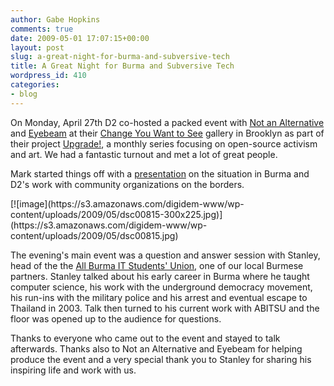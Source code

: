```yaml
---
author: Gabe Hopkins
comments: true
date: 2009-05-01 17:07:15+00:00
layout: post
slug: a-great-night-for-burma-and-subversive-tech
title: A Great Night for Burma and Subversive Tech
wordpress_id: 410
categories:
- blog
---
```


On Monday, April 27th D2 co-hosted a packed event with [Not an Alternative](http://www.notanalternative.net/wordpress/) and [Eyebeam](http://eyebeam.org/) at their [Change You Want to See](http://thechangeyouwanttosee.com/) gallery in Brooklyn as part of their project [Upgrade!](http://upgrade.eyebeam.org/), a monthly series focusing on open-source activism and art. We had a fantastic turnout and met a lot of great people.

Mark started things off with a [presentation](http://www.slideshare.net/mbelinsky/subversive-technology-burmas-struggle-for-democracy) on the situation in Burma and D2's work with community organizations on the borders.

<caption id="attachment_411" align="alignright" width="300" caption="Stanley answers the audience's questions with Emily moderating.">[![image](https://s3.amazonaws.com/digidem-www/wp-content/uploads/2009/05/dsc00815-300x225.jpg)](https://s3.amazonaws.com/digidem-www/wp-content/uploads/2009/05/dsc00815.jpg)</caption>

The evening's main event was a question and answer session with Stanley, head of the the [All Burma IT Students' Union](http://www.abitsu.org/), one of our local Burmese partners. Stanley talked about his early career in Burma where he taught computer science, his work with the underground democracy movement, his run-ins with the military police and his arrest and eventual escape to Thailand in 2003. Talk then turned to his current work with ABITSU and the floor was opened up to the audience for questions.

Thanks to everyone who came out to the event and stayed to talk afterwards. Thanks also to Not an Alternative and Eyebeam for helping produce the event and a very special thank you to Stanley for sharing his inspiring life and work with us.
